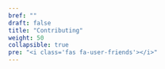 ```yaml
---
bref: ""
draft: false
title: "Contributing"
weight: 50
collapsible: true
pre: "<i class='fas fa-user-friends'></i>"
---
```

